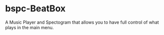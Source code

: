 # bspc-BeatBox
A Music Player and Spectogram that allows you to have full control of what plays in the main menu.
